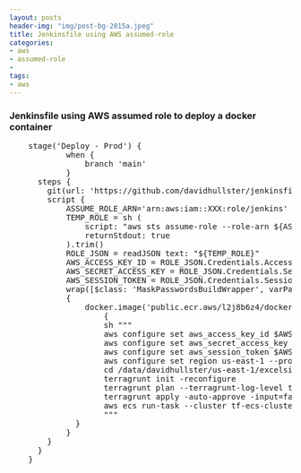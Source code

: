 ```yaml
---
layout: posts
header-img: "img/post-bg-2015a.jpeg"
title: Jenkinsfile using AWS assumed-role
categories:
- aws
- assumed-role
- 
tags:
- aws
---
```


### Jenkinsfile using AWS assumed role to deploy a docker container

<pre>
    stage('Deploy - Prod') {
            when {
                branch 'main'
            }
      steps {
        git(url: 'https://github.com/davidhullster/jenkinsfile-aws-roles.git', branch: 'master', credentialsId: 'jenkins')
        script {
            ASSUME_ROLE_ARN='arn:aws:iam::XXX:role/jenkins'
            TEMP_ROLE = sh (
                script: "aws sts assume-role --role-arn ${ASSUME_ROLE_ARN} --role-session-name jenkins-prod",
                returnStdout: true
            ).trim()
            ROLE_JSON = readJSON text: "${TEMP_ROLE}"
            AWS_ACCESS_KEY_ID = ROLE_JSON.Credentials.AccessKeyId
            AWS_SECRET_ACCESS_KEY = ROLE_JSON.Credentials.SecretAccessKey
            AWS_SESSION_TOKEN = ROLE_JSON.Credentials.SessionToken
            wrap([$class: 'MaskPasswordsBuildWrapper', varPasswordPairs: [[password: AWS_ACCESS_KEY_ID],[password: AWS_SESSION_TOKEN],[password: AWS_SECRET_ACCESS_KEY]]]) 
            {
                docker.image('public.ecr.aws/l2j8b6z4/docker-terragrunt:jenkins-3').inside("-u 0 -v $WORKSPACE:/data -v /var/lib/jenkins/.ssh:/data/.ssh  -e BITBUCKET_USER=exp-jenkins -e AWS_ACCESS_KEY_ID=${AWS_ACCESS_KEY_ID} -e AWS_SECRET_ACCESS_KEY=${AWS_SECRET_ACCESS_KEY} -e AWS_SESSION_TOKEN=${AWS_SESSION_TOKEN}") 
                    {
                    sh """
                    aws configure set aws_access_key_id $AWS_ACCESS_KEY_ID --profile exp-prod
                    aws configure set aws_secret_access_key $AWS_SECRET_ACCESS_KEY --profile exp-prod
                    aws configure set aws_session_token $AWS_SESSION_TOKEN --profile exp-prod
                    aws configure set region us-east-1 --profile exp-prod
                    cd /data/davidhullster/us-east-1/excelsior-app/app
                    terragrunt init -reconfigure
                    terragrunt plan --terragrunt-log-level trace -input=false -var 'image=${TF_VAR_app_image}'
                    terragrunt apply -auto-approve -input=false -var 'image=${TF_VAR_app_image}'
                    aws ecs run-task --cluster tf-ecs-cluster --task-definition \$(terragrunt output family_revision | tr -d '"') --region us-east-1 --launch-type FARGATE --network-configuration "awsvpcConfiguration={subnets=[subnet-XXX,subnet-XXX,subnet-XXX],securityGroups=[sg-XXX],assignPublicIp=DISABLED}"'
                    """
              }
            }
        }
      }
    }
</pre>